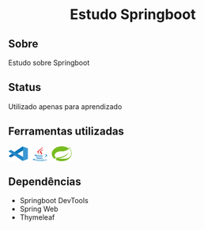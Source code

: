 <h1 align="center">Estudo Springboot</h1>

## Sobre
<p>Estudo sobre Springboot</p>

## Status
<p>Utilizado apenas para aprendizado</p>

## Ferramentas utilizadas
<img align="center" alt="Denis-code" height="30" width="40" src="https://raw.githubusercontent.com/devicons/devicon/master/icons/vscode/vscode-original.svg">
<img align="center" alt="Denis-java" height="30" width="40" src="https://raw.githubusercontent.com/devicons/devicon/master/icons/java/java-original.svg">
<img align="center" alt="Denis-Spring" height="30" width="40" src="https://raw.githubusercontent.com/devicons/devicon/master/icons/spring/spring-original.svg">

## Dependências 

 - Springboot DevTools
 - Spring Web
 - Thymeleaf

